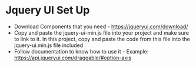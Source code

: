 

# Jquery UI Set Up

- Download Components that you need - https://jqueryui.com/download/
- Copy and paste the jquery-ui-min.js file into your project and make sure to link to it. In this project, copy and paste the code from this file into the jquery-ui.min.js file included
- Follow documentation to know how to use it - Example: https://api.jqueryui.com/draggable/#option-axis

